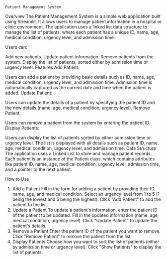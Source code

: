                                                                       Patient Management System
Overview
The Patient Management System is a simple web application built using Streamlit. It allows users to manage patient information in a hospital or clinic environment. 
The application uses a linked list data structure to manage the list of patients, where each patient has a unique ID, name, age, medical condition, urgency level, 
and admission time.

Users can:

Add new patients.
Update patient information.
Remove patients from the system.
Display the list of patients, sorted either by admission time or urgency level.
Features
Add Patient:

Users can add a patient by providing basic details such as ID, name, age, medical condition, urgency level, and admission time.
Admission time is automatically captured as the current date and time when the patient is added.
Update Patient:

Users can update the details of a patient by specifying the patient ID and the new details (name, age, medical condition, urgency level).
Remove Patient:

Users can remove a patient from the system by entering the patient ID.
Display Patients:

Users can display the list of patients sorted by either admission time or urgency level.
The list is displayed with all details such as patient ID, name, age, medical condition, urgency level, and admission time.
Data Structure
The application uses a Linked List to store and manage patient records. Each patient is an instance of the Patient class, 
which contains attributes like patient ID, name, age, medical condition, urgency level, admission time, and a pointer to the next patient.

How to Use
1. Add a Patient
Fill in the form for adding a patient by providing their ID, name, age, and medical condition.
Select an urgency level from 1 to 5 (1 being the lowest and 5 being the highest).
Click "Add Patient" to add the patient to the list.
2. Update a Patient
To update a patient's information, enter the patient ID of the patient to be updated.
Fill in the updated information (name, age, medical condition, urgency level).
Click "Update Patient" to update the patient's details.
3. Remove a Patient
Enter the patient ID of the patient you want to remove.
Click "Remove Patient" to remove the patient from the list.
4. Display Patients
Choose how you want to sort the list of patients (either by admission time or urgency level).
Click "Show Patients" to display the list of patients.
